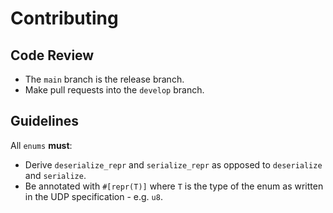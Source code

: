 # Contributing

## Code Review
- The `main` branch is the release branch.
- Make pull requests into the `develop` branch.

## Guidelines

All `enums` **must**:

- Derive `deserialize_repr` and `serialize_repr` as opposed to `deserialize` and `serialize`.
- Be annotated with `#[repr(T)]` where `T` is the type of the enum as written in the UDP specification - e.g. `u8`.
